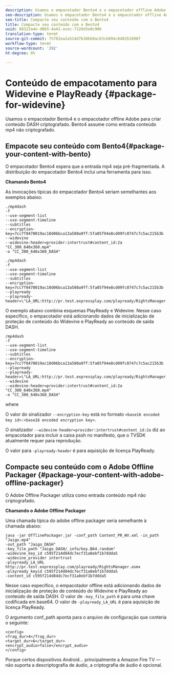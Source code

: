 ```yaml
---
description: Usamos o empacotador Bento4 e o empacotador offline Adobe para criar conteúdo DASH criptografado. Bento4 assume como entrada conteúdo mp4 não criptografado.
seo-description: Usamos o empacotador Bento4 e o empacotador offline Adobe para criar conteúdo DASH criptografado. Bento4 assume como entrada conteúdo mp4 não criptografado.
seo-title: Compacte seu conteúdo com o Bento4
title: Compacte seu conteúdo com o Bento4
uuid: 88323a4e-d0b5-4a41-acec-7126d3e0c90b
translation-type: tm+mt
source-git-commit: 75702ea2a524d7b38bb9ac83cb094c8482b1098f
workflow-type: tm+mt
source-wordcount: '292'
ht-degree: 0%

---
```



# Conteúdo de empacotamento para Widevine e PlayReady {#package-for-widevine}

Usamos o empacotador Bento4 e o empacotador offline Adobe para criar conteúdo DASH criptografado. Bento4 assume como entrada conteúdo mp4 não criptografado.

## Empacote seu conteúdo com Bento4{#package-your-content-with-bento}

O empacotador Bento4 espera que a entrada mp4 seja pré-fragmentada. A distribuição do empacotador Bento4 inclui uma ferramenta para isso.

**Chamando Bento4**

As invocações típicas do empacotador Bento4 seriam semelhantes aos exemplos abaixo:

```
./mp4dash
-f
--use-segment-list
--use-segment-timeline
--subtitles
--encryption-key=7cc7f0470019ac10d06bca13a580a9ff:5fa05f94e8cd09fc0747c7c5ac215b3b
--widevine
--widevine-header=provider:intertrust#content_id:2a "CC_300_640x360.mp4"
-o "CC_300_640x360_DASH"
```

```
./mp4dash
-f
--use-segment-list
--use-segment-timeline
--subtitles
--encryption-key=7cc7f0470019ac10d06bca13a580a9ff:5fa05f94e8cd09fc0747c7c5ac215b3b
--playready
--playready-header=\"LA_URL:http://pr.test.expressplay.com/playready/RightsManager.asmx\"
```

O exemplo abaixo combina esquemas PlayReady e Widevine. Nesse caso específico, o empacotador está adicionando dados de inicialização de proteção de conteúdo do Widevine e PlayReady ao conteúdo de saída DASH.

```
/mp4dash
-f
--use-segment-list
--use-segment-timeline
--subtitles
--encryption-key=7cc7f0470019ac10d06bca13a580a9ff:5fa05f94e8cd09fc0747c7c5ac215b3b
--playready
--playready-header=\"LA_URL:http://pr.test.expressplay.com/playready/RightsManager.asmx\"
--widevine
--widevine-header=provider:intertrust#content_id:2a "CC_300_640x360.mp4"
-o "CC_300_640x360_DASH"
```

where

O valor do sinalizador `--encryption-key` está no formato `<base16 encoded key id>:<base16 encoded encryption key>`.

O sinalizador `--widevine-header=provider:intertrust#content_id:2a` diz ao empacotador para incluir a caixa pssh no manifesto, que o TVSDK atualmente requer para reprodução.

O valor para `-playready-header` é para aquisição de licença PlayReady.

## Compacte seu conteúdo com o Adobe Offline Packager {#package-your-content-with-adobe-offline-packager}

O Adobe Offline Packager utiliza como entrada conteúdo mp4 não criptografado.

**Chamando o Adobe Offline Packager**

Uma chamada típica do adobe offline packager seria semelhante à chamada abaixo:

```
java -jar OfflinePackager.jar -conf_path Content_PR_WV.xml -in_path "Jaigo.mp4"
-out_path "Jaigo_DASH"
-key_file_path "Jaigo_DASH/_info/key.B64.random"
-widevine_key_id c595f214d84dc7ecf31a8ebf1b7ddda5
-widevine_provider intertrust
-playready_LA_URL
http://pr.test.expressplay.com/playready/RightsManager.asmx
-playready_keyid c595f214d84dc7ecf31a8ebf1b7ddda5
-content_id c595f214d84dc7ecf31a8ebf1b7ddda5
```

Nesse caso específico, o empacotador offline está adicionando dados de inicialização de proteção de conteúdo do Widevine e PlayReady ao conteúdo de saída DASH. O valor de `-key_file_path` é para uma chave codificada em base64. O valor de `-playready_LA_URL` é para aquisição de licença PlayReady.

O argumento conf_path aponta para o arquivo de configuração que conteria o seguinte:

```
<config>
<frag_dur>4</frag_dur>
<target_dur>6</target_dur>
<encrypt_audio>false</encrypt_audio>
</config>
```

Porque certos dispositivos Android... principalmente a Amazon Fire TV — não suporta a descriptografia de áudio, a criptografia de áudio é opcional.
